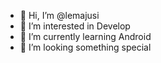 - 👋 Hi, I’m @lemajusi
- 👀 I’m interested in Develop
- 🌱 I’m currently learning Android
- 💞️ I’m looking something special

<!---
lemajusi/lemajusi is a ✨ special ✨ repository because its `README.md` (this file) appears on your GitHub profile.
You can click the Preview link to take a look at your changes.
--->
